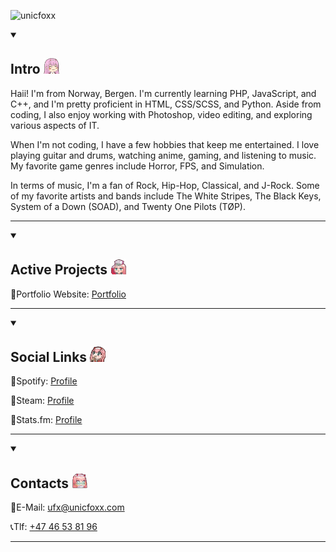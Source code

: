 ![unicfoxx](https://github.com/user-attachments/assets/6fcfe9d2-296a-4c92-acc6-52f62462a11d)

<details open>
  <summary><h2>Intro <img height="25px" src="https://github.com/unicfoxx/unicfoxx/blob/main/Images/emojislime.png"></h2></summary>
  <p>Haii! I'm from Norway, Bergen. I'm currently learning PHP, JavaScript, and C++, and I'm pretty proficient in HTML, CSS/SCSS, and Python. Aside from coding, I also enjoy working with Photoshop, video editing, and exploring various aspects of IT.</p>
  <p>When I'm not coding, I have a few hobbies that keep me entertained. I love playing guitar and drums, watching anime, gaming, and listening to music. My favorite game genres include Horror, FPS, and Simulation.</p>
  <p>In terms of music, I'm a fan of Rock, Hip-Hop, Classical, and J-Rock. Some of my favorite artists and bands include The White Stripes, The Black Keys, System of a Down (SOAD), and Twenty One Pilots (TØP).</p>
</details>
<hr>
<details open>
  <summary><h2>Active Projects <img height="25px" src="https://github.com/unicfoxx/unicfoxx/blob/main/Images/emojisalute.png"></h2></summary>
  <p>🔗Portfolio Website: <a href="https://unicfoxx.github.io/Portfolio/">Portfolio</a></p>
</details>
<hr>
<details open>
  <summary><h2>Social Links <img height="25px" src="https://github.com/unicfoxx/unicfoxx/blob/main/Images/emojisip.png"></h2></summary>
  <p>🔗Spotify: <a href="https://open.spotify.com/user/xwgca22n05kb3vcty45a87olr?si=5609c652437d4e0e">Profile</a></p>
  <p>🔗Steam: <a href="https://steamcommunity.com/id/unicfoxx/">Profile</a></p>
  <p>🔗Stats.fm: <a href="https://stats.fm/themaster">Profile</a></p>
</details>
<hr>
<details open>
  <summary><h2>Contacts <img height="25px" src="https://github.com/unicfoxx/unicfoxx/blob/main/Images/emojilearn.png"></h2></summary>
  <p>💌E-Mail: <a href="mailto:ufx@unicfoxx.com">ufx@unicfoxx.com</a></p>
  <p>📞Tlf: <a href="tel:+4746538196">+47 46 53 81 96</a></p>
</details>
<hr>



